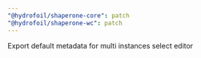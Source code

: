 ```yaml
---
"@hydrofoil/shaperone-core": patch
"@hydrofoil/shaperone-wc": patch
---
```


Export default metadata for multi instances select editor
